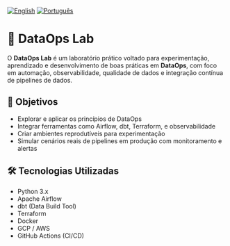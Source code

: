 [![English](https://img.shields.io/badge/lang-en-blue.svg)](README.md)
[![Português](https://img.shields.io/badge/lang-pt--br-green.svg)](README.pt-br.md)

# 🧪 DataOps Lab

O **DataOps Lab** é um laboratório prático voltado para experimentação, aprendizado e desenvolvimento de boas práticas em **DataOps**, com foco em automação, observabilidade, qualidade de dados e integração contínua de pipelines de dados.

## 🚀 Objetivos

- Explorar e aplicar os princípios de DataOps
- Integrar ferramentas como Airflow, dbt, Terraform, e observabilidade
- Criar ambientes reprodutíveis para experimentação
- Simular cenários reais de pipelines em produção com monitoramento e alertas

## 🛠️ Tecnologias Utilizadas

- Python 3.x
- Apache Airflow
- dbt (Data Build Tool)
- Terraform
- Docker
- GCP / AWS
- GitHub Actions (CI/CD)
